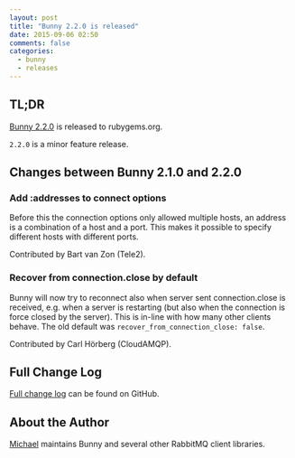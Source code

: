 ```yaml
---
layout: post
title: "Bunny 2.2.0 is released"
date: 2015-09-06 02:50
comments: false
categories:
  - bunny
  - releases
---
```


## TL;DR

[Bunny 2.2.0](https://rubygems.org/gems/bunny/versions/2.2.0) is released to rubygems.org.

`2.2.0` is a minor feature release.


## Changes between Bunny 2.1.0 and 2.2.0

### Add :addresses to connect options

Before this the connection options only allowed multiple hosts, an
address is a combination of a host and a port. This makes it possible to
specify different hosts with different ports.

Contributed by Bart van Zon (Tele2).

### Recover from connection.close by default

Bunny will now try to reconnect also when server sent connection.close is
received, e.g. when a server is restarting (but also when the connection is
force closed by the server). This is in-line with how many other clients behave.
The old default was `recover_from_connection_close: false`.

Contributed by Carl Hörberg (CloudAMQP).


## Full Change Log

[Full change log](https://github.com/ruby-amqp/bunny/blob/master/ChangeLog.md) can be found on GitHub.


## About the Author

[Michael](http://twitter.com/michaelklishin) maintains Bunny and several other RabbitMQ client libraries.

